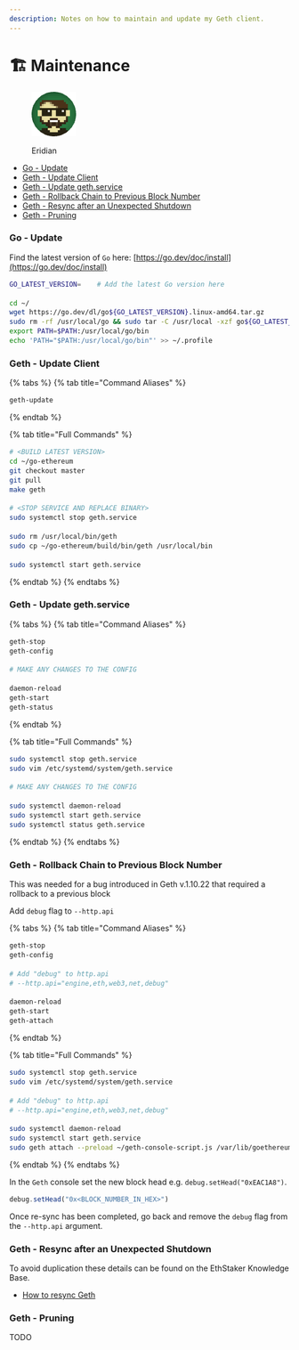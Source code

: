 ```yaml
---
description: Notes on how to maintain and update my Geth client.
---
```


# 🏗 Maintenance

<figure><img src="https://raw.githubusercontent.com/DVStakers/docs/main/.gitbook/assets/Eridian.png" alt=""><figcaption><p>Eridian</p></figcaption></figure>

* [Go - Update](maintenance.md#go-update)
* [Geth - Update Client](maintenance.md#geth-update-client)
* [Geth - Update geth.service](maintenance.md#geth-update-geth.service)
* [Geth - Rollback Chain to Previous Block Number](maintenance.md#geth-rollback-chain-to-previous-block-number)
* [Geth - Resync after an Unexpected Shutdown](maintenance.md#geth-resync-after-an-unexpected-shutdown)
* [Geth - Pruning](maintenance.md#geth-pruning)

### Go - Update

Find the latest version of `Go` here: [https://go.dev/doc/install](https://go.dev/doc/install)

```bash
GO_LATEST_VERSION=    # Add the latest Go version here

cd ~/
wget https://go.dev/dl/go${GO_LATEST_VERSION}.linux-amd64.tar.gz
sudo rm -rf /usr/local/go && sudo tar -C /usr/local -xzf go${GO_LATEST_VERSION}.linux-amd64.tar.gz
export PATH=$PATH:/usr/local/go/bin
echo 'PATH="$PATH:/usr/local/go/bin"' >> ~/.profile
```

### Geth - Update Client

{% tabs %}
{% tab title="Command Aliases" %}
```bash
geth-update
```
{% endtab %}

{% tab title="Full Commands" %}
```bash
# <BUILD LATEST VERSION>
cd ~/go-ethereum
git checkout master
git pull
make geth

# <STOP SERVICE AND REPLACE BINARY>
sudo systemctl stop geth.service

sudo rm /usr/local/bin/geth
sudo cp ~/go-ethereum/build/bin/geth /usr/local/bin

sudo systemctl start geth.service
```
{% endtab %}
{% endtabs %}

### Geth - Update geth.service

{% tabs %}
{% tab title="Command Aliases" %}
```bash
geth-stop
geth-config

# MAKE ANY CHANGES TO THE CONFIG

daemon-reload
geth-start
geth-status
```
{% endtab %}

{% tab title="Full Commands" %}
```bash
sudo systemctl stop geth.service
sudo vim /etc/systemd/system/geth.service

# MAKE ANY CHANGES TO THE CONFIG

sudo systemctl daemon-reload
sudo systemctl start geth.service
sudo systemctl status geth.service
```
{% endtab %}
{% endtabs %}

### Geth - Rollback Chain to Previous Block Number

This was needed for a bug introduced in Geth v.1.10.22 that required a rollback to a previous block

Add `debug` flag to `--http.api`

{% tabs %}
{% tab title="Command Aliases" %}
```bash
geth-stop
geth-config

# Add "debug" to http.api
# --http.api="engine,eth,web3,net,debug"

daemon-reload
geth-start
geth-attach
```
{% endtab %}

{% tab title="Full Commands" %}
```bash
sudo systemctl stop geth.service
sudo vim /etc/systemd/system/geth.service

# Add "debug" to http.api
# --http.api="engine,eth,web3,net,debug"

sudo systemctl daemon-reload
sudo systemctl start geth.service
sudo geth attach --preload ~/geth-console-script.js /var/lib/goethereum/geth.ipc
```
{% endtab %}
{% endtabs %}

In the `Geth` console set the new block head e.g. `debug.setHead("0xEAC1A8")`.

```javascript
debug.setHead("0x<BLOCK_NUMBER_IN_HEX>")
```

Once re-sync has been completed, go back and remove the `debug` flag from the `--http.api` argument.

### Geth - Resync after an Unexpected Shutdown

To avoid duplication these details can be found on the EthStaker Knowledge Base.

* [How to resync Geth](https://ethstaker.gitbook.io/ethstaker-knowledge-base/tutorials/resync-geth)

### Geth - Pruning

TODO

